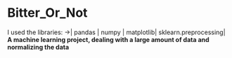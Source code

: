 # Bitter_Or_Not
I used the libraries: ->|
pandas |
numpy |
matplotlib|
sklearn.preprocessing|
**A machine learning project, dealing with a large amount of data and normalizing the data**

